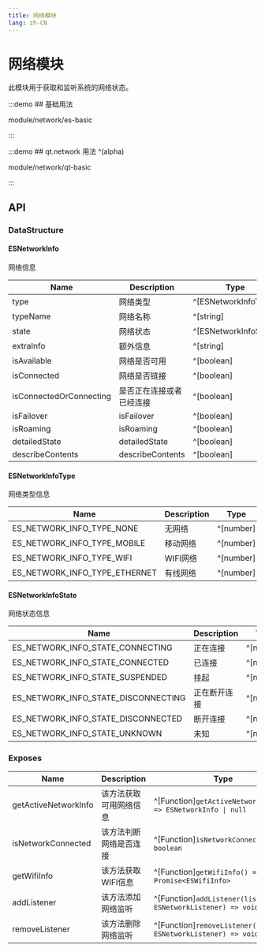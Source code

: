 ```yaml
---
title: 网络模块
lang: zh-CN
---
```


# 网络模块

此模块用于获取和监听系统的网络状态。

:::demo ## 基础用法

module/network/es-basic

:::

:::demo ## qt.network 用法 ^(alpha)

module/network/qt-basic

:::


## API

### DataStructure

#### ESNetworkInfo

网络信息

| Name          | Description                | Type                          |   Default   |
| ------------------------- | ----------------------| ----------------------------|---------|
| type                      | 网络类型               | ^[ESNetworkInfoType]          |   -    |
| typeName                  | 网络名称               | ^[string]                    |   -    |
| state                     | 网络状态               | ^[ESNetworkInfoState]        |   -    |
| extraInfo                 | 额外信息               | ^[string]                    |   -    |
| isAvailable               | 网络是否可用            | ^[boolean]                    |   -    |
| isConnected               | 网络是否链接            | ^[boolean]                    |   -    |
| isConnectedOrConnecting   | 是否正在连接或者已经连接   | ^[boolean]                    |   -    |
| isFailover                | isFailover            | ^[boolean]                    |   -    |
| isRoaming                 | isRoaming             | ^[boolean]                    |   -    |
| detailedState             | detailedState         | ^[boolean]                    |   -    |
| describeContents          | describeContents      | ^[boolean]                    |   -    |

#### ESNetworkInfoType

网络类型信息

| Name                         | Description       | Type                          |   Default   |
| ------------------------- | ----------------------| ----------------------------|---------|
| ES_NETWORK_INFO_TYPE_NONE  | 无网络               | ^[number]          |   -1    |
| ES_NETWORK_INFO_TYPE_MOBILE | 移动网络              | ^[number]                    |   0    |
| ES_NETWORK_INFO_TYPE_WIFI  | WIFI网络               | ^[number]        |   1    |
| ES_NETWORK_INFO_TYPE_ETHERNET| 有线网络               | ^[number]                    |   9    |

#### ESNetworkInfoState

网络状态信息

| Name                         | Description        | Type                        |   Default   |
| ------------------------- | ----------------------| ----------------------------|---------|
| ES_NETWORK_INFO_STATE_CONNECTING  | 正在连接               | ^[number]          |   0    |
| ES_NETWORK_INFO_STATE_CONNECTED | 已连接              | ^[number]                    |   1    |
| ES_NETWORK_INFO_STATE_SUSPENDED  | 挂起               | ^[number]        |   2    |
| ES_NETWORK_INFO_STATE_DISCONNECTING| 正在断开连接               | ^[number]                    |   3    |
| ES_NETWORK_INFO_STATE_DISCONNECTED| 断开连接               | ^[number]                    |   4    |
| ES_NETWORK_INFO_STATE_UNKNOWN| 未知               | ^[number]                    |   5    |

### Exposes

| Name                             | Description                 | Type                                           |
| -------------------------------- | --------------------------- | -----------------------------------------------|
| getActiveNetworkInfo             | 该方法获取可用网络信息          | ^[Function]`getActiveNetworkInfo() => ESNetworkInfo \| null`   |
| isNetworkConnected               | 该方法判断网络是否连接             | ^[Function]`isNetworkConnected() => boolean`   |
| getWifiInfo               | 该方法获取WIFI信息             | ^[Function]`getWifiInfo() => Promise<ESWifiInfo>`   |
| addListener               | 该方法添加网络监听             | ^[Function]`addListener(listener: ESNetworkListener) => void`   |
| removeListener            | 该方法删除网络监听             | ^[Function]`removeListener(listener: ESNetworkListener) => void`   |
